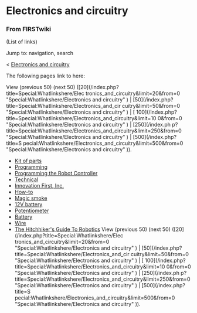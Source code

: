# Electronics and circuitry

### From FIRSTwiki

(List of links)

Jump to: navigation, search

&lt; [Electronics and
circuitry](/index.php?title=Electronics_and_circuitry&redirect=no "Electronics
and circuitry" )  

The following pages link to here:

View (previous 50) (next 50) ([20](/index.php?title=Special:Whatlinkshere/Elec
tronics_and_circuitry&limit=20&from=0 "Special:Whatlinkshere/Electronics and
circuitry" ) | [50](/index.php?title=Special:Whatlinkshere/Electronics_and_cir
cuitry&limit=50&from=0 "Special:Whatlinkshere/Electronics and circuitry" ) | [
100](/index.php?title=Special:Whatlinkshere/Electronics_and_circuitry&limit=10
0&from=0 "Special:Whatlinkshere/Electronics and circuitry" ) | [250](/index.ph
p?title=Special:Whatlinkshere/Electronics_and_circuitry&limit=250&from=0
"Special:Whatlinkshere/Electronics and circuitry" ) | [500](/index.php?title=S
pecial:Whatlinkshere/Electronics_and_circuitry&limit=500&from=0
"Special:Whatlinkshere/Electronics and circuitry" )).

  * [Kit of parts](Kit_of_parts "Kit of parts" )
  * [Programming](Programming "Programming" )
  * [Programming the Robot Controller](Programming_the_Robot_Controller "Programming the Robot Controller" )
  * [Technical](Technical "Technical" )
  * [Innovation First, Inc.](Innovation_First%2C_Inc. "Innovation First, Inc." )
  * [How-to](How-to "How-to" )
  * [Magic smoke](Magic_smoke "Magic smoke" )
  * [12V battery](12V_battery "12V battery" )
  * [Potentiometer](Potentiometer "Potentiometer" )
  * [Battery](Battery "Battery" )
  * [Wire](Wire "Wire" )
  * [The Hitchhiker's Guide To Robotics](The_Hitchhiker%27s_Guide_To_Robotics "The Hitchhiker's Guide To Robotics" )
View (previous 50) (next 50) ([20](/index.php?title=Special:Whatlinkshere/Elec
tronics_and_circuitry&limit=20&from=0 "Special:Whatlinkshere/Electronics and
circuitry" ) | [50](/index.php?title=Special:Whatlinkshere/Electronics_and_cir
cuitry&limit=50&from=0 "Special:Whatlinkshere/Electronics and circuitry" ) | [
100](/index.php?title=Special:Whatlinkshere/Electronics_and_circuitry&limit=10
0&from=0 "Special:Whatlinkshere/Electronics and circuitry" ) | [250](/index.ph
p?title=Special:Whatlinkshere/Electronics_and_circuitry&limit=250&from=0
"Special:Whatlinkshere/Electronics and circuitry" ) | [500](/index.php?title=S
pecial:Whatlinkshere/Electronics_and_circuitry&limit=500&from=0
"Special:Whatlinkshere/Electronics and circuitry" )).

